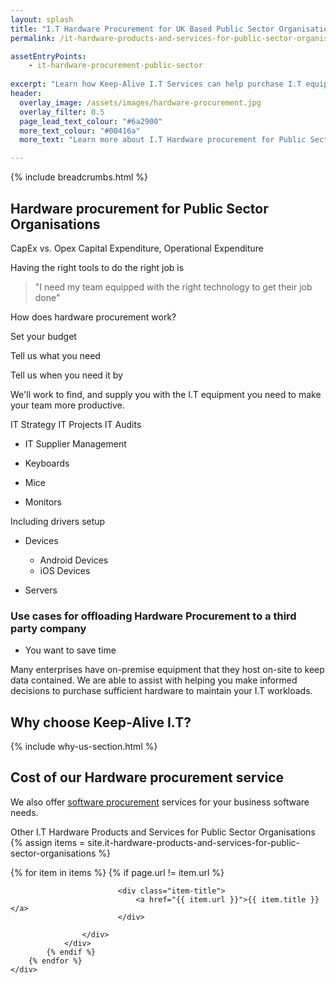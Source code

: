 ```yaml
---
layout: splash
title: "I.T Hardware Procurement for UK Based Public Sector Organisations"
permalink: /it-hardware-products-and-services-for-public-sector-organisations/it-hardware-procurement

assetEntryPoints:
    - it-hardware-procurement-public-sector
    
excerpt: "Learn how Keep-Alive I.T Services can help purchase I.T equipment that's appropriate for your public sector organisation with our I.T hardware procurement service."
header:
  overlay_image: /assets/images/hardware-procurement.jpg
  overlay_filter: 0.5 
  page_lead_text_colour: "#6a2900"
  more_text_colour: "#00416a"
  more_text: "Learn more about I.T Hardware procurement for Public Sector Organisations"

---
```


{% include breadcrumbs.html %}

## <i class="fas fa-microchip page-title-icon" aria-hidden="true"></i> Hardware procurement for Public Sector Organisations

CapEx vs. Opex
Capital Expenditure, Operational Expenditure

Having the right tools to do the right job is 

> "I need my team equipped with the right technology to get their job done"

How does hardware procurement work?

Set your budget

Tell us what you need

Tell us when you need it by

We'll work to find, and supply you with the I.T equipment you need to make your team more productive.

IT Strategy
IT Projects
IT Audits

- IT Supplier Management


- Keyboards
- Mice
- Monitors

Including drivers setup

- Devices
    - Android Devices
    - iOS Devices

- Servers


### Use cases for offloading Hardware Procurement to a third party company
- You want to save time 


Many enterprises have on-premise equipment that they host on-site to keep data contained. We are able to assist with helping you make informed decisions to purchase sufficient hardware to maintain your I.T workloads.

## Why choose Keep-Alive I.T?
{% include why-us-section.html %}


## Cost of our Hardware procurement service


We also offer <a href="/">software procurement</a> services for your business software needs.



Other I.T Hardware Products and Services for Public Sector Organisations
{% assign items = site.it-hardware-products-and-services-for-public-sector-organisations %}

<section>
    <div class="row">
        {% for item in items %}
            {% if page.url != item.url %}
                <div class="col-xs-12 col-sm-6 col-md-4 reason-container">
                    <div class="reason-item">
                        
                            <div class="item-title">
                                <a href="{{ item.url }}">{{ item.title }}</a>
                            </div>
                        
                    </div>
                </div>
            {% endif %}
        {% endfor %}
    </div>
</section>
